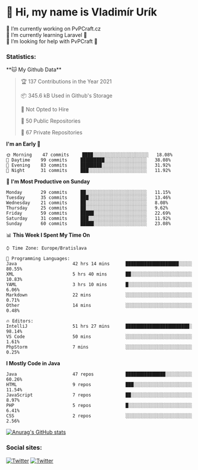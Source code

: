 <h1> 👋 Hi, my name is Vladimír Urík</h1>
<p>
 🔭 I’m currently working on PvPCraft.cz<br>
 🌱 I’m currently learning Laravel 💙<br>
 🤔 I’m looking for help with PvPCraft 💝<br>
</p>
<h3>Statistics:</h3>
<!--START_SECTION:waka-->
**🐱 My Github Data** 

> 🏆 137 Contributions in the Year 2021
 > 
> 📦 345.6 kB Used in Github's Storage 
 > 
> 🚫 Not Opted to Hire
 > 
> 📜 50 Public Repositories 
 > 
> 🔑 67 Private Repositories  
 > 
**I'm an Early 🐤** 

```text
🌞 Morning    47 commits     ████░░░░░░░░░░░░░░░░░░░░░   18.08% 
🌆 Daytime    99 commits     █████████░░░░░░░░░░░░░░░░   38.08% 
🌃 Evening    83 commits     ████████░░░░░░░░░░░░░░░░░   31.92% 
🌙 Night      31 commits     ███░░░░░░░░░░░░░░░░░░░░░░   11.92%

```
📅 **I'm Most Productive on Sunday** 

```text
Monday       29 commits     ██░░░░░░░░░░░░░░░░░░░░░░░   11.15% 
Tuesday      35 commits     ███░░░░░░░░░░░░░░░░░░░░░░   13.46% 
Wednesday    21 commits     ██░░░░░░░░░░░░░░░░░░░░░░░   8.08% 
Thursday     25 commits     ██░░░░░░░░░░░░░░░░░░░░░░░   9.62% 
Friday       59 commits     █████░░░░░░░░░░░░░░░░░░░░   22.69% 
Saturday     31 commits     ███░░░░░░░░░░░░░░░░░░░░░░   11.92% 
Sunday       60 commits     █████░░░░░░░░░░░░░░░░░░░░   23.08%

```


📊 **This Week I Spent My Time On** 

```text
⌚︎ Time Zone: Europe/Bratislava

💬 Programming Languages: 
Java                     42 hrs 14 mins      ████████████████████░░░░░   80.55% 
XML                      5 hrs 40 mins       ██░░░░░░░░░░░░░░░░░░░░░░░   10.83% 
YAML                     3 hrs 10 mins       █░░░░░░░░░░░░░░░░░░░░░░░░   6.06% 
Markdown                 22 mins             ░░░░░░░░░░░░░░░░░░░░░░░░░   0.71% 
Other                    14 mins             ░░░░░░░░░░░░░░░░░░░░░░░░░   0.48%

🔥 Editors: 
IntelliJ                 51 hrs 27 mins      ████████████████████████░   98.14% 
VS Code                  50 mins             ░░░░░░░░░░░░░░░░░░░░░░░░░   1.61% 
PhpStorm                 7 mins              ░░░░░░░░░░░░░░░░░░░░░░░░░   0.25%

```

**I Mostly Code in Java** 

```text
Java                     47 repos            ███████████████░░░░░░░░░░   60.26% 
HTML                     9 repos             ███░░░░░░░░░░░░░░░░░░░░░░   11.54% 
JavaScript               7 repos             ██░░░░░░░░░░░░░░░░░░░░░░░   8.97% 
PHP                      5 repos             █░░░░░░░░░░░░░░░░░░░░░░░░   6.41% 
CSS                      2 repos             ░░░░░░░░░░░░░░░░░░░░░░░░░   2.56%

```



<!--END_SECTION:waka-->

[![Anurag's GitHub stats](https://github-readme-stats.vercel.app/api?username=vladimir-urik)](https://github.com/anuraghazra/github-readme-stats)

<h3>Social sites:</h3>
<p><a href="https://twitter.com/GGGEDR" target="_blank"><img alt="Twitter" src="https://img.shields.io/badge/twitter-%231DA1F2.svg?&style=for-the-badge&logo=twitter&logoColor=white" /></a> <a href="https://www.reddit.com/user/GGGEDR" target="_blank"><img alt="Twitter" src="https://img.shields.io/badge/reddit-%23FE6262.svg?&style=for-the-badge&logo=reddit&logoColor=white" /></a>
</p>
